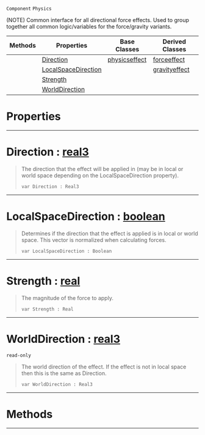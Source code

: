  `Component` `Physics`



(NOTE) Common interface for all directional force effects. Used to group together all common logic/variables for the force/gravity variants.

|Methods|Properties|Base Classes|Derived Classes|
|---|---|---|---|
| |[ Direction](https://github.com/zeroengineteam/ZeroDocs/blob/master/code_reference/class_reference/basicdirectioneffect.markdown#direction-zero-engine-do)|[physicseffect](https://github.com/zeroengineteam/ZeroDocs/blob/master/code_reference/class_reference/physicseffect.markdown)|[forceeffect](https://github.com/zeroengineteam/ZeroDocs/blob/master/code_reference/class_reference/forceeffect.markdown)|
| |[ LocalSpaceDirection](https://github.com/zeroengineteam/ZeroDocs/blob/master/code_reference/class_reference/basicdirectioneffect.markdown#localspacedirection-zero)| |[gravityeffect](https://github.com/zeroengineteam/ZeroDocs/blob/master/code_reference/class_reference/gravityeffect.markdown)|
| |[ Strength](https://github.com/zeroengineteam/ZeroDocs/blob/master/code_reference/class_reference/basicdirectioneffect.markdown#strength-zero-engine-doc)| | |
| |[ WorldDirection](https://github.com/zeroengineteam/ZeroDocs/blob/master/code_reference/class_reference/basicdirectioneffect.markdown#worlddirection-zero-engi)| | |


 #  Properties


---  
 #  Direction : [real3](https://github.com/zeroengineteam/ZeroDocs/blob/master/code_reference/zilch_base_types/real3.markdown)

> The direction that the effect will be applied in (may be in local or world space depending on the LocalSpaceDirection property).
> ``` lang=cpp, name=Zilch
> var Direction : Real3


---  
 #  LocalSpaceDirection : [boolean](https://github.com/zeroengineteam/ZeroDocs/blob/master/code_reference/zilch_base_types/boolean.markdown)

> Determines if the direction that the effect is applied is in local or world space. This vector is normalized when calculating forces.
> ``` lang=cpp, name=Zilch
> var LocalSpaceDirection : Boolean


---  
 #  Strength : [real](https://github.com/zeroengineteam/ZeroDocs/blob/master/code_reference/zilch_base_types/real.markdown)

> The magnitude of the force to apply.
> ``` lang=cpp, name=Zilch
> var Strength : Real


---  
 #  WorldDirection : [real3](https://github.com/zeroengineteam/ZeroDocs/blob/master/code_reference/zilch_base_types/real3.markdown)

 `read-only`

> The world direction of the effect. If the effect is not in local space then this is the same as Direction.
> ``` lang=cpp, name=Zilch
> var WorldDirection : Real3


---  
 #  Methods


---  
 

 